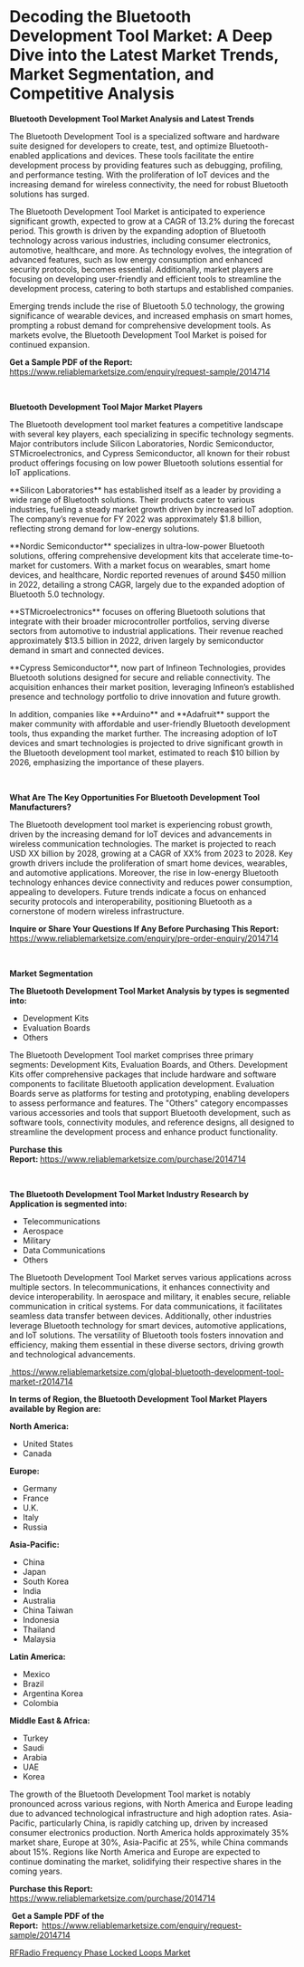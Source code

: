 <p><h1>Decoding the Bluetooth Development Tool Market: A Deep Dive into the Latest Market Trends, Market Segmentation, and Competitive Analysis</h1></p><p><strong>Bluetooth Development Tool Market Analysis and Latest Trends</strong></p>
<p><p>The Bluetooth Development Tool is a specialized software and hardware suite designed for developers to create, test, and optimize Bluetooth-enabled applications and devices. These tools facilitate the entire development process by providing features such as debugging, profiling, and performance testing. With the proliferation of IoT devices and the increasing demand for wireless connectivity, the need for robust Bluetooth solutions has surged.</p><p>The Bluetooth Development Tool Market is anticipated to experience significant growth, expected to grow at a CAGR of 13.2% during the forecast period. This growth is driven by the expanding adoption of Bluetooth technology across various industries, including consumer electronics, automotive, healthcare, and more. As technology evolves, the integration of advanced features, such as low energy consumption and enhanced security protocols, becomes essential. Additionally, market players are focusing on developing user-friendly and efficient tools to streamline the development process, catering to both startups and established companies.</p><p>Emerging trends include the rise of Bluetooth 5.0 technology, the growing significance of wearable devices, and increased emphasis on smart homes, prompting a robust demand for comprehensive development tools. As markets evolve, the Bluetooth Development Tool Market is poised for continued expansion.</p></p>
<p><strong>Get a Sample PDF of the Report:&nbsp;</strong> <a href="https://www.reliablemarketsize.com/enquiry/request-sample/2014714?utm_campaign=2747&utm_medium=2&utm_source=Github&utm_content=ia&utm_term=29032025&utm_id=bluetooth-development-tool">https://www.reliablemarketsize.com/enquiry/request-sample/2014714</a></p>
<p>&nbsp;</p>
<p><strong>Bluetooth Development Tool Major Market Players</strong></p>
<p><p>The Bluetooth development tool market features a competitive landscape with several key players, each specializing in specific technology segments. Major contributors include Silicon Laboratories, Nordic Semiconductor, STMicroelectronics, and Cypress Semiconductor, all known for their robust product offerings focusing on low power Bluetooth solutions essential for IoT applications.</p><p>**Silicon Laboratories** has established itself as a leader by providing a wide range of Bluetooth solutions. Their products cater to various industries, fueling a steady market growth driven by increased IoT adoption. The company’s revenue for FY 2022 was approximately $1.8 billion, reflecting strong demand for low-energy solutions.</p><p>**Nordic Semiconductor** specializes in ultra-low-power Bluetooth solutions, offering comprehensive development kits that accelerate time-to-market for customers. With a market focus on wearables, smart home devices, and healthcare, Nordic reported revenues of around $450 million in 2022, detailing a strong CAGR, largely due to the expanded adoption of Bluetooth 5.0 technology.</p><p>**STMicroelectronics** focuses on offering Bluetooth solutions that integrate with their broader microcontroller portfolios, serving diverse sectors from automotive to industrial applications. Their revenue reached approximately $13.5 billion in 2022, driven largely by semiconductor demand in smart and connected devices.</p><p>**Cypress Semiconductor**, now part of Infineon Technologies, provides Bluetooth solutions designed for secure and reliable connectivity. The acquisition enhances their market position, leveraging Infineon’s established presence and technology portfolio to drive innovation and future growth.</p><p>In addition, companies like **Arduino** and **Adafruit** support the maker community with affordable and user-friendly Bluetooth development tools, thus expanding the market further. The increasing adoption of IoT devices and smart technologies is projected to drive significant growth in the Bluetooth development tool market, estimated to reach $10 billion by 2026, emphasizing the importance of these players.</p></p>
<p>&nbsp;</p>
<p><strong>What Are The Key Opportunities For Bluetooth Development Tool Manufacturers?</strong></p>
<p><p>The Bluetooth development tool market is experiencing robust growth, driven by the increasing demand for IoT devices and advancements in wireless communication technologies. The market is projected to reach USD XX billion by 2028, growing at a CAGR of XX% from 2023 to 2028. Key growth drivers include the proliferation of smart home devices, wearables, and automotive applications. Moreover, the rise in low-energy Bluetooth technology enhances device connectivity and reduces power consumption, appealing to developers. Future trends indicate a focus on enhanced security protocols and interoperability, positioning Bluetooth as a cornerstone of modern wireless infrastructure.</p></p>
<p><strong>Inquire or Share Your Questions If Any Before Purchasing This Report:</strong> <a href="https://www.reliablemarketsize.com/enquiry/pre-order-enquiry/2014714?utm_campaign=2747&utm_medium=2&utm_source=Github&utm_content=ia&utm_term=29032025&utm_id=bluetooth-development-tool">https://www.reliablemarketsize.com/enquiry/pre-order-enquiry/2014714</a></p>
<p>&nbsp;</p>
<p><strong>Market Segmentation</strong></p>
<p><strong>The Bluetooth Development Tool Market Analysis by types is segmented into:</strong></p>
<p><ul><li>Development Kits</li><li>Evaluation Boards</li><li>Others</li></ul></p>
<p><p>The Bluetooth Development Tool market comprises three primary segments: Development Kits, Evaluation Boards, and Others. Development Kits offer comprehensive packages that include hardware and software components to facilitate Bluetooth application development. Evaluation Boards serve as platforms for testing and prototyping, enabling developers to assess performance and features. The "Others" category encompasses various accessories and tools that support Bluetooth development, such as software tools, connectivity modules, and reference designs, all designed to streamline the development process and enhance product functionality.</p></p>
<p><strong>Purchase this Report:&nbsp;</strong><a href="https://www.reliablemarketsize.com/purchase/2014714?utm_campaign=2747&utm_medium=2&utm_source=Github&utm_content=ia&utm_term=29032025&utm_id=bluetooth-development-tool">https://www.reliablemarketsize.com/purchase/2014714</a></p>
<p>&nbsp;</p>
<p><strong>The Bluetooth Development Tool Market Industry Research by Application is segmented into:</strong></p>
<p><ul><li>Telecommunications</li><li>Aerospace</li><li>Military</li><li>Data Communications</li><li>Others</li></ul></p>
<p><p>The Bluetooth Development Tool Market serves various applications across multiple sectors. In telecommunications, it enhances connectivity and device interoperability. In aerospace and military, it enables secure, reliable communication in critical systems. For data communications, it facilitates seamless data transfer between devices. Additionally, other industries leverage Bluetooth technology for smart devices, automotive applications, and IoT solutions. The versatility of Bluetooth tools fosters innovation and efficiency, making them essential in these diverse sectors, driving growth and technological advancements.</p></p>
<p><a href="https://www.reliablemarketsize.com/global-bluetooth-development-tool-market-r2014714?utm_campaign=2747&utm_medium=2&utm_source=Github&utm_content=ia&utm_term=29032025&utm_id=bluetooth-development-tool">&nbsp;https://www.reliablemarketsize.com/global-bluetooth-development-tool-market-r2014714</a></p>
<p><strong>In terms of Region, the Bluetooth Development Tool Market Players available by Region are:</strong></p>
<p>
    <p> <strong> North America: </strong>
        <ul>
            <li>United States</li>
            <li>Canada</li>
        </ul>
        </p> 
    <p> <strong> Europe: </strong>
        <ul>
            <li>Germany</li>
            <li>France</li>
            <li>U.K.</li>
            <li>Italy</li>
            <li>Russia</li>
        </ul>
        </p> 
    <p> <strong> Asia-Pacific: </strong>
        <ul>
            <li>China</li>
            <li>Japan</li>
            <li>South Korea</li>
            <li>India</li>
            <li>Australia</li>
            <li>China Taiwan</li>
            <li>Indonesia</li>
            <li>Thailand</li>
            <li>Malaysia</li>
        </ul>
        </p> 
    <p> <strong> Latin America: </strong>
        <ul>
            <li>Mexico</li>
            <li>Brazil</li>
            <li>Argentina Korea</li>
            <li>Colombia</li>
        </ul>
        </p> 
    <p> <strong> Middle East & Africa: </strong>
        <ul>
            <li>Turkey</li>
            <li>Saudi</li>
            <li>Arabia</li>
            <li>UAE</li>
            <li>Korea</li>
        </ul>
    </p>
    </p>
<p><p>The growth of the Bluetooth Development Tool market is notably pronounced across various regions, with North America and Europe leading due to advanced technological infrastructure and high adoption rates. Asia-Pacific, particularly China, is rapidly catching up, driven by increased consumer electronics production. North America holds approximately 35% market share, Europe at 30%, Asia-Pacific at 25%, while China commands about 15%. Regions like North America and Europe are expected to continue dominating the market, solidifying their respective shares in the coming years.</p></p>
<p><strong>Purchase this Report: </strong><a href="https://www.reliablemarketsize.com/purchase/2014714?utm_campaign=2747&utm_medium=2&utm_source=Github&utm_content=ia&utm_term=29032025&utm_id=bluetooth-development-tool">https://www.reliablemarketsize.com/purchase/2014714</a></p>
<p>&nbsp;<strong>Get a Sample PDF of the Report:&nbsp;&nbsp;</strong><a href="https://www.reliablemarketsize.com/enquiry/request-sample/2014714?utm_campaign=2747&utm_medium=2&utm_source=Github&utm_content=ia&utm_term=29032025&utm_id=bluetooth-development-tool">https://www.reliablemarketsize.com/enquiry/request-sample/2014714</a></p>
<p><strong></strong></p>
<p><p><a href="https://github.com/berbelsagwan/Market-Research-Report-List-1/blob/main/rfradio-frequency-phase-locked-loops-market.md?utm_campaign=2747&utm_medium=2&utm_source=Github&utm_content=ia&utm_term=29032025&utm_id=bluetooth-development-tool">RFRadio Frequency Phase Locked Loops Market</a></p></p>